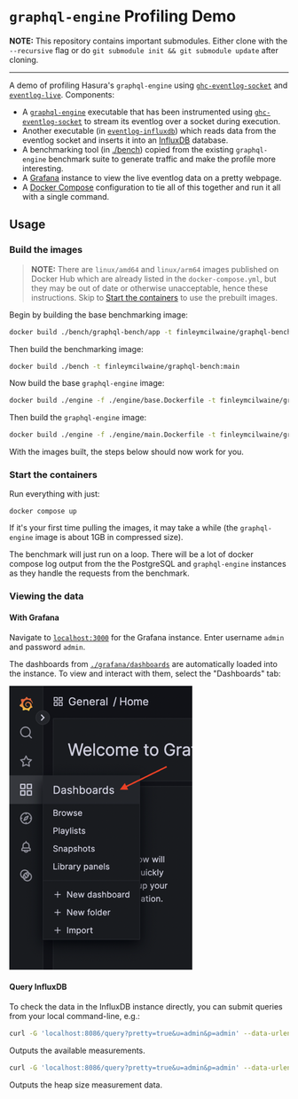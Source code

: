 # `graphql-engine` Profiling Demo

**NOTE:** This repository contains important submodules. Either clone with the
`--recursive` flag or do `git submodule init && git submodule update` after
cloning.

<hr>

A demo of profiling Hasura's `graphql-engine` using
[`ghc-eventlog-socket`](https://github.com/bgamari/ghc-eventlog-socket) and
[`eventlog-live`](https://github.com/mpickering/eventlog-live). Components:
- A [`graphql-engine`](https://github.com/hasura/graphql-engine) executable that
  has been instrumented using
  [`ghc-eventlog-socket`](https://github.com/bgamari/ghc-eventlog-socket) to
  stream its eventlog over a socket during execution.
- Another executable (in
  [`eventlog-influxdb`](https://github.com/finleymcilwaine/eventlog-influxdb)) which reads data
  from the eventlog socket and inserts it into an
  [InfluxDB](https://github.com/influxdata/influxdb) database.
- A benchmarking tool (in [./bench](./bench)) copied from the existing
  `graphql-engine` benchmark suite to generate traffic and make the profile more
  interesting.
- A [Grafana](https://github.com/grafana/grafana) instance to view the live
  eventlog data on a pretty webpage.
- A [Docker Compose](https://docs.docker.com/compose/) configuration to tie all
  of this together and run it all with a single command.

## Usage

### Build the images

> **NOTE:** There are `linux/amd64` and `linux/arm64` images published on Docker
> Hub which are already listed in the `docker-compose.yml`, but they may be out
> of date or otherwise unacceptable, hence these instructions.
> Skip to [Start the containers](#start-the-containers) to use the prebuilt images.

Begin by building the base benchmarking image:
```bash
docker build ./bench/graphql-bench/app -t finleymcilwaine/graphql-bench:base
```

Then build the benchmarking image:
```bash
docker build ./bench -t finleymcilwaine/graphql-bench:main
```

Now build the base `graphql-engine` image:
```bash
docker build ./engine -f ./engine/base.Dockerfile -t finleymcilwaine/graphql-engine:base
```

Then build the `graphql-engine` image:
```bash
docker build ./engine -f ./engine/main.Dockerfile -t finleymcilwaine/graphql-engine:main
```

With the images built, the steps below should now work for you.

### Start the containers

Run everything with just:
```
docker compose up
```

If it's your first time pulling the images, it may take a while (the
`graphql-engine` image is about 1GB in compressed size).

The benchmark will just run on a loop. There will be a lot of docker compose log
output from the the PostgreSQL and `graphql-engine` instances as they handle the
requests from the benchmark.

### Viewing the data

#### With Grafana

Navigate to [`localhost:3000`](http://localhost:3000) for the Grafana instance.
Enter username `admin` and password `admin`.

The dashboards from [`./grafana/dashboards`](./grafana/dashboards/) are
automatically loaded into the instance. To view and interact with them, select
the "Dashboards" tab:

![](./assets/dashboards.png)

#### Query InfluxDB

To check the data in the InfluxDB instance directly, you can submit queries from
your local command-line, e.g.:

```bash
curl -G 'localhost:8086/query?pretty=true&u=admin&p=admin' --data-urlencode "db=eventlog" --data-urlencode "q=SHOW MEASUREMENTS ON eventlog"
```

Outputs the available measurements.

```bash
curl -G 'localhost:8086/query?pretty=true&u=admin&p=admin' --data-urlencode "db=eventlog" --data-urlencode "q=SELECT * FROM \"gauge.eventlog.heap_size\""
```

Outputs the heap size measurement data.

